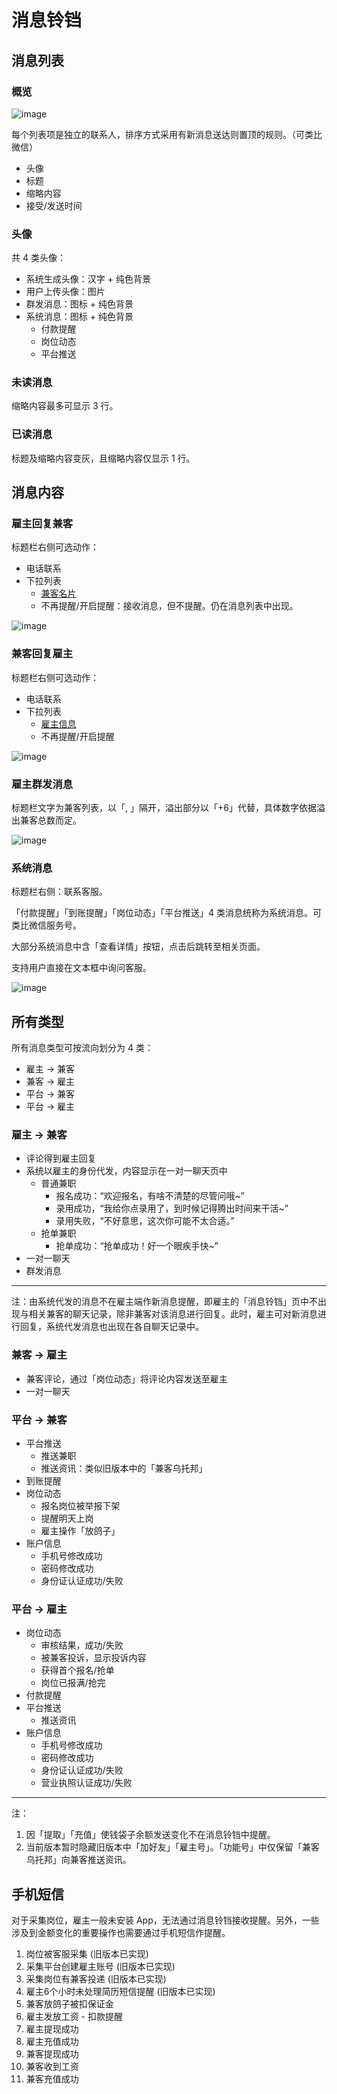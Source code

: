 # 消息铃铛

## 消息列表
### 概览
![image](img/notification.png)

每个列表项是独立的联系人，排序方式采用有新消息送达则置顶的规则。（可类比微信）

- 头像
- 标题
- 缩略内容
- 接受/发送时间

### 头像
共 4 类头像：

- 系统生成头像：汉字 + 纯色背景
- 用户上传头像：图片
- 群发消息：图标 + 纯色背景
- 系统消息：图标 + 纯色背景
	- 付款提醒	
	- 岗位动态
	- 平台推送

### 未读消息
缩略内容最多可显示 3 行。

### 已读消息
标题及缩略内容变灰，且缩略内容仅显示 1 行。


## 消息内容
### 雇主回复兼客
标题栏右侧可选动作：

- 电话联系
- 下拉列表
	- [兼客名片](my-center.html#about-employee)
	- 不再提醒/开启提醒：接收消息，但不提醒。仍在消息列表中出现。

![image](img/2c-msg.png)

### 兼客回复雇主
标题栏右侧可选动作：

- 电话联系
- 下拉列表
	- [雇主信息](my-center.html#about-employer)
	- 不再提醒/开启提醒

![image](img/2b-msg.png)

### 雇主群发消息
标题栏文字为兼客列表，以「, 」隔开，溢出部分以「+6」代替，具体数字依据溢出兼客总数而定。

![image](img/group-msg.png)

### 系统消息
标题栏右侧：联系客服。

「付款提醒」「到账提醒」「岗位动态」「平台推送」4 类消息统称为系统消息。可类比微信服务号。

大部分系统消息中含「查看详情」按钮，点击后跳转至相关页面。

支持用户直接在文本框中询问客服。

![image](img/system-msg.png)

## 所有类型
所有消息类型可按流向划分为 4 类：

- 雇主 → 兼客
- 兼客 → 雇主
- 平台 → 兼客
- 平台 → 雇主

### 雇主 → 兼客
- 评论得到雇主回复
- 系统以雇主的身份代发，内容显示在一对一聊天页中
	- 普通兼职
	     - 报名成功：“欢迎报名，有啥不清楚的尽管问哦~”
	     - 录用成功，“我给你点录用了，到时候记得腾出时间来干活~”
	     - 录用失败，“不好意思，这次你可能不太合适。”
	- 抢单兼职
	     - 抢单成功：“抢单成功！好一个眼疾手快~”
- 一对一聊天
- 群发消息

--------------------
注：由系统代发的消息不在雇主端作新消息提醒，即雇主的「消息铃铛」页中不出现与相关兼客的聊天记录，除非兼客对该消息进行回复。此时，雇主可对新消息进行回复，系统代发消息也出现在各自聊天记录中。

### 兼客 → 雇主
- 兼客评论，通过「岗位动态」将评论内容发送至雇主
- 一对一聊天

### 平台 → 兼客
- 平台推送
	- 推送兼职
	- 推送资讯：类似旧版本中的「兼客乌托邦」
- 到账提醒
- 岗位动态
     - 报名岗位被举报下架
     - 提醒明天上岗
     - 雇主操作「放鸽子」
- 账户信息
	- 手机号修改成功
	- 密码修改成功
	- 身份证认证成功/失败

### 平台 → 雇主
- 岗位动态
	- 审核结果，成功/失败
	- 被兼客投诉，显示投诉内容
	- 获得首个报名/抢单
	- 岗位已报满/抢完
- 付款提醒
- 平台推送
	- 推送资讯
- 账户信息
	- 手机号修改成功
	- 密码修改成功
	- 身份证认证成功/失败
	- 营业执照认证成功/失败

--------------------

注：

1. 因「提取」「充值」使钱袋子余额发送变化不在消息铃铛中提醒。
2. 当前版本暂时隐藏旧版本中「加好友」「雇主号」。「功能号」中仅保留「兼客乌托邦」向兼客推送资讯。

## 手机短信
对于采集岗位，雇主一般未安装 App，无法通过消息铃铛接收提醒。另外，一些涉及到金额变化的重要操作也需要通过手机短信作提醒。

1. 岗位被客服采集 (旧版本已实现)
2. 采集平台创建雇主账号  (旧版本已实现)
3. 采集岗位有兼客投递  (旧版本已实现)
4. 雇主6个小时未处理简历短信提醒 (旧版本已实现)
5. 兼客放鸽子被扣保证金 
6. 雇主发放工资 - 扣款提醒
7. 雇主提现成功
8. 雇主充值成功
8. 兼客提现成功 
9. 兼客收到工资
10. 兼客充值成功


